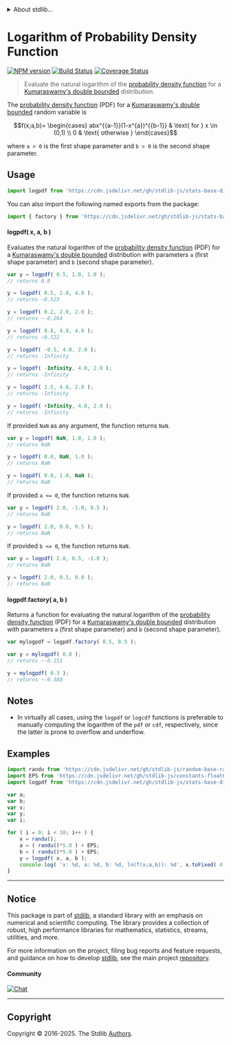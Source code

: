 <!--

@license Apache-2.0

Copyright (c) 2018 The Stdlib Authors.

Licensed under the Apache License, Version 2.0 (the "License");
you may not use this file except in compliance with the License.
You may obtain a copy of the License at

   http://www.apache.org/licenses/LICENSE-2.0

Unless required by applicable law or agreed to in writing, software
distributed under the License is distributed on an "AS IS" BASIS,
WITHOUT WARRANTIES OR CONDITIONS OF ANY KIND, either express or implied.
See the License for the specific language governing permissions and
limitations under the License.

-->


<details>
  <summary>
    About stdlib...
  </summary>
  <p>We believe in a future in which the web is a preferred environment for numerical computation. To help realize this future, we've built stdlib. stdlib is a standard library, with an emphasis on numerical and scientific computation, written in JavaScript (and C) for execution in browsers and in Node.js.</p>
  <p>The library is fully decomposable, being architected in such a way that you can swap out and mix and match APIs and functionality to cater to your exact preferences and use cases.</p>
  <p>When you use stdlib, you can be absolutely certain that you are using the most thorough, rigorous, well-written, studied, documented, tested, measured, and high-quality code out there.</p>
  <p>To join us in bringing numerical computing to the web, get started by checking us out on <a href="https://github.com/stdlib-js/stdlib">GitHub</a>, and please consider <a href="https://opencollective.com/stdlib">financially supporting stdlib</a>. We greatly appreciate your continued support!</p>
</details>

# Logarithm of Probability Density Function

[![NPM version][npm-image]][npm-url] [![Build Status][test-image]][test-url] [![Coverage Status][coverage-image]][coverage-url] <!-- [![dependencies][dependencies-image]][dependencies-url] -->

> Evaluate the natural logarithm of the [probability density function][pdf] for a [Kumaraswamy's double bounded][kumaraswamy-distribution] distribution.

<section class="intro">

The [probability density function][pdf] (PDF) for a [Kumaraswamy's double bounded][kumaraswamy-distribution] random variable is

<!-- <equation class="equation" label="eq:kumaraswamy_pdf" align="center" raw="f(x;a,b)= \begin{cases} abx^{{a-1}}(1-x^{a})^{{b-1}} & \text{ for } x \in (0,1) \\ 0 & \text{ otherwise } \end{cases}" alt="Probability density function (PDF) for a Kumaraswamy's double bounded distribution."> -->

```math
f(x;a,b)= \begin{cases} abx^{{a-1}}(1-x^{a})^{{b-1}} & \text{ for } x \in (0,1) \\ 0 & \text{ otherwise } \end{cases}
```

<!-- <div class="equation" align="center" data-raw-text="f(x;a,b)= \begin{cases} abx^{{a-1}}(1-x^{a})^{{b-1}} &amp; \text{ for } x \in (0,1) \\ 0 &amp; \text{ otherwise } \end{cases}" data-equation="eq:kumaraswamy_pdf">
    <img src="https://cdn.jsdelivr.net/gh/stdlib-js/stdlib@51534079fef45e990850102147e8945fb023d1d0/lib/node_modules/@stdlib/stats/base/dists/kumaraswamy/logpdf/docs/img/equation_kumaraswamy_pdf.svg" alt="Probability density function (PDF) for a Kumaraswamy's double bounded distribution.">
    <br>
</div> -->

<!-- </equation> -->

where `a > 0` is the first shape parameter and `b > 0` is the second shape parameter.

</section>

<!-- /.intro -->



<section class="usage">

## Usage

```javascript
import logpdf from 'https://cdn.jsdelivr.net/gh/stdlib-js/stats-base-dists-kumaraswamy-logpdf@deno/mod.js';
```

You can also import the following named exports from the package:

```javascript
import { factory } from 'https://cdn.jsdelivr.net/gh/stdlib-js/stats-base-dists-kumaraswamy-logpdf@deno/mod.js';
```

#### logpdf( x, a, b )

Evaluates the natural logarithm of the [probability density function][pdf] (PDF) for a [Kumaraswamy's double bounded][kumaraswamy-distribution] distribution with parameters `a` (first shape parameter) and `b` (second shape parameter).

```javascript
var y = logpdf( 0.5, 1.0, 1.0 );
// returns 0.0

y = logpdf( 0.5, 2.0, 4.0 );
// returns ~0.523

y = logpdf( 0.2, 2.0, 2.0 );
// returns ~-0.264

y = logpdf( 0.8, 4.0, 4.0 );
// returns ~0.522

y = logpdf( -0.5, 4.0, 2.0 );
// returns -Infinity

y = logpdf( -Infinity, 4.0, 2.0 );
// returns -Infinity

y = logpdf( 1.5, 4.0, 2.0 );
// returns -Infinity

y = logpdf( +Infinity, 4.0, 2.0 );
// returns -Infinity
```

If provided `NaN` as any argument, the function returns `NaN`.

```javascript
var y = logpdf( NaN, 1.0, 1.0 );
// returns NaN

y = logpdf( 0.0, NaN, 1.0 );
// returns NaN

y = logpdf( 0.0, 1.0, NaN );
// returns NaN
```

If provided `a <= 0`, the function returns `NaN`.

```javascript
var y = logpdf( 2.0, -1.0, 0.5 );
// returns NaN

y = logpdf( 2.0, 0.0, 0.5 );
// returns NaN
```

If provided `b <= 0`, the function returns `NaN`.

```javascript
var y = logpdf( 2.0, 0.5, -1.0 );
// returns NaN

y = logpdf( 2.0, 0.5, 0.0 );
// returns NaN
```

#### logpdf.factory( a, b )

Returns a function for evaluating the natural logarithm of the [probability density function][pdf] (PDF) for a [Kumaraswamy's double bounded][kumaraswamy-distribution] distribution with parameters `a` (first shape parameter) and `b` (second shape parameter).

```javascript
var mylogpdf = logpdf.factory( 0.5, 0.5 );

var y = mylogpdf( 0.8 );
// returns ~-0.151

y = mylogpdf( 0.3 );
// returns ~-0.388
```

</section>

<!-- /.usage -->

<section class="notes">

## Notes

-   In virtually all cases, using the `logpdf` or `logcdf` functions is preferable to manually computing the logarithm of the `pdf` or `cdf`, respectively, since the latter is prone to overflow and underflow.

</section>

<!-- /.notes -->

<section class="examples">

## Examples

<!-- eslint no-undef: "error" -->

```javascript
import randu from 'https://cdn.jsdelivr.net/gh/stdlib-js/random-base-randu@deno/mod.js';
import EPS from 'https://cdn.jsdelivr.net/gh/stdlib-js/constants-float64-eps@deno/mod.js';
import logpdf from 'https://cdn.jsdelivr.net/gh/stdlib-js/stats-base-dists-kumaraswamy-logpdf@deno/mod.js';

var a;
var b;
var x;
var y;
var i;

for ( i = 0; i < 10; i++ ) {
    x = randu();
    a = ( randu()*5.0 ) + EPS;
    b = ( randu()*5.0 ) + EPS;
    y = logpdf( x, a, b );
    console.log( 'x: %d, a: %d, b: %d, ln(f(x;a,b)): %d', x.toFixed( 4 ), a.toFixed( 4 ), b.toFixed( 4 ), y.toFixed( 4 ) );
}
```

</section>

<!-- /.examples -->

<!-- C interface documentation. -->



<!-- Section for related `stdlib` packages. Do not manually edit this section, as it is automatically populated. -->

<section class="related">

</section>

<!-- /.related -->

<!-- Section for all links. Make sure to keep an empty line after the `section` element and another before the `/section` close. -->


<section class="main-repo" >

* * *

## Notice

This package is part of [stdlib][stdlib], a standard library with an emphasis on numerical and scientific computing. The library provides a collection of robust, high performance libraries for mathematics, statistics, streams, utilities, and more.

For more information on the project, filing bug reports and feature requests, and guidance on how to develop [stdlib][stdlib], see the main project [repository][stdlib].

#### Community

[![Chat][chat-image]][chat-url]

---

## Copyright

Copyright &copy; 2016-2025. The Stdlib [Authors][stdlib-authors].

</section>

<!-- /.stdlib -->

<!-- Section for all links. Make sure to keep an empty line after the `section` element and another before the `/section` close. -->

<section class="links">

[npm-image]: http://img.shields.io/npm/v/@stdlib/stats-base-dists-kumaraswamy-logpdf.svg
[npm-url]: https://npmjs.org/package/@stdlib/stats-base-dists-kumaraswamy-logpdf

[test-image]: https://github.com/stdlib-js/stats-base-dists-kumaraswamy-logpdf/actions/workflows/test.yml/badge.svg?branch=main
[test-url]: https://github.com/stdlib-js/stats-base-dists-kumaraswamy-logpdf/actions/workflows/test.yml?query=branch:main

[coverage-image]: https://img.shields.io/codecov/c/github/stdlib-js/stats-base-dists-kumaraswamy-logpdf/main.svg
[coverage-url]: https://codecov.io/github/stdlib-js/stats-base-dists-kumaraswamy-logpdf?branch=main

<!--

[dependencies-image]: https://img.shields.io/david/stdlib-js/stats-base-dists-kumaraswamy-logpdf.svg
[dependencies-url]: https://david-dm.org/stdlib-js/stats-base-dists-kumaraswamy-logpdf/main

-->

[chat-image]: https://img.shields.io/gitter/room/stdlib-js/stdlib.svg
[chat-url]: https://app.gitter.im/#/room/#stdlib-js_stdlib:gitter.im

[stdlib]: https://github.com/stdlib-js/stdlib

[stdlib-authors]: https://github.com/stdlib-js/stdlib/graphs/contributors

[umd]: https://github.com/umdjs/umd
[es-module]: https://developer.mozilla.org/en-US/docs/Web/JavaScript/Guide/Modules

[deno-url]: https://github.com/stdlib-js/stats-base-dists-kumaraswamy-logpdf/tree/deno
[deno-readme]: https://github.com/stdlib-js/stats-base-dists-kumaraswamy-logpdf/blob/deno/README.md
[umd-url]: https://github.com/stdlib-js/stats-base-dists-kumaraswamy-logpdf/tree/umd
[umd-readme]: https://github.com/stdlib-js/stats-base-dists-kumaraswamy-logpdf/blob/umd/README.md
[esm-url]: https://github.com/stdlib-js/stats-base-dists-kumaraswamy-logpdf/tree/esm
[esm-readme]: https://github.com/stdlib-js/stats-base-dists-kumaraswamy-logpdf/blob/esm/README.md
[branches-url]: https://github.com/stdlib-js/stats-base-dists-kumaraswamy-logpdf/blob/main/branches.md

[kumaraswamy-distribution]: https://en.wikipedia.org/wiki/Kumaraswamy_distribution

[pdf]: https://en.wikipedia.org/wiki/Probability_density_function

</section>

<!-- /.links -->
